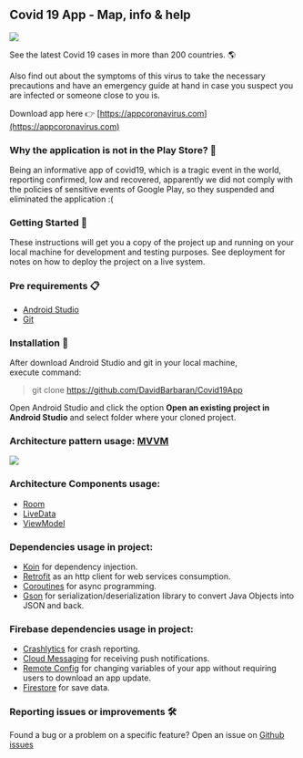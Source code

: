 
## Covid 19 App - Map, info & help

![](https://i.imgur.com/7xqYm47.png)

See the latest Covid 19 cases in more than 200 countries. 🌎

Also find out about the symptoms of this virus to take the necessary precautions and have an emergency guide at hand in case you suspect you are infected or someone close to you is.

Download app here  👉 [https://appcoronavirus.com](https://appcoronavirus.com)

### Why the application is not in the Play Store? 🚀  

Being an informative app of covid19, which is a tragic event in the world, reporting confirmed, low and recovered, apparently we did not comply with the policies of sensitive events of Google Play, so they suspended and eliminated the application :(  

### Getting Started 🚀  
  
These instructions will get you a copy of the project up and running on your local machine for development and testing purposes. See deployment for notes on how to deploy the project on a live system.  
  
### Pre requirements 📋  
- [Android Studio](https://developer.android.com/studio/)  
- [Git](https://git-scm.com/downloads)  
  
### Installation 🔧  
After download Android Studio and git in your local machine,  
execute command:  
  
> git clone https://github.com/DavidBarbaran/Covid19App 
  
Open Android Studio and click the option **Open an existing project in Android Studio** and select folder where your cloned project.  
  
  
### Architecture pattern usage: [MVVM](https://developer.android.com/jetpack/docs/guide)  
  
![](https://developer.android.com/topic/libraries/architecture/images/final-architecture.png)  
  
### Architecture Components usage:  
- [Room](https://developer.android.com/topic/libraries/architecture/room)  
- [LiveData](https://developer.android.com/topic/libraries/architecture/livedata)  
- [ViewModel](https://developer.android.com/topic/libraries/architecture/viewmodel)  
  
### Dependencies usage in project:  
 - [Koin](https://github.com/InsertKoinIO/koin) for dependency injection.  
 - [Retrofit](https://github.com/square/retrofit) as an http client for web services consumption.  
 - [Coroutines](https://github.com/Kotlin/kotlinx.coroutines) for async programming.  
 - [Gson](https://github.com/google/gson) for serialization/deserialization library to convert Java Objects into JSON and back.  
  
### Firebase dependencies usage in project:  
 - [Crashlytics](https://firebase.google.com/docs/crashlytics) for crash reporting.  
 - [Cloud Messaging](https://firebase.google.com/docs/crashlytics) for receiving push notifications.  
 - [Remote Config](https://firebase.google.com/docs/crashlytics) for changing variables of your app without requiring users to download an app update.  
 - [Firestore](https://firebase.google.com/docs/firestore) for save data.
 
### Reporting issues or improvements  🛠

Found a bug or a problem on a specific feature? Open an issue on  [Github issues](https://github.com/DavidBarbaran/Covid19App/issues)